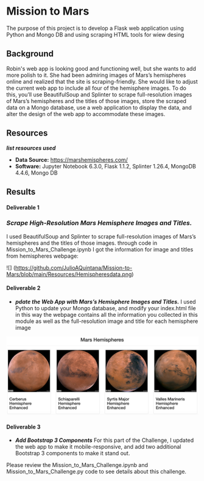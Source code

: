 # Mission to Mars

The purpose of this project is to develop a Flask web application using Python and Mongo DB and using scraping HTML tools for wiew desing

## Background
Robin's web app is looking good and functioning well, but she wants to add more polish to it. She had been admiring images of Mars’s hemispheres online and realized that the site is scraping-friendly. She would like to adjust the current web app to include all four of the hemisphere images. To do this, you’ll use BeautifulSoup and Splinter to scrape full-resolution images of Mars’s hemispheres and the titles of those images, store the scraped data on a Mongo database, use a web application to display the data, and alter the design of the web app to accommodate these images.

## Resources

**_list resources used_**

* **Data Source:** https://marshemispheres.com/
* **Software:** Jupyter Notebook 6.3.0, Flask 1.1.2, Splinter 1.26.4, MongoDB 4.4.6, Mongo DB

## Results

####  Deliverable 1
### **_Scrape High-Resolution Mars Hemisphere Images and Titles._**
I used BeautifulSoup and Splinter to scrape full-resolution images of Mars’s hemispheres and the titles of those images. through code in Mission_to_Mars_Challenge.ipynb I got the information for image and titles from hemispheres webpage:

   ![] (https://github.com/JulioAQuintana/Mission-to-Mars/blob/main/Resources/Hemispheresdata.png)


####  Deliverable 2
   * **_pdate the Web App with Mars’s Hemisphere Images and Titles._**
 I used Python to update your Mongo database, and modify your index.html file in this way the webpage contains all the information you collected in this module as well as the full-resolution image and title for each hemisphere image

   ![](https://github.com/JulioAQuintana/Mission-to-Mars/blob/main/Resources/Hemispheresimage.png)

####  Deliverable 3
   * **_Add Bootstrap 3 Components_**
For this part of the Challenge, I updated  the web app to make it mobile-responsive, and add two additional Bootstrap 3 components to make it stand out.

Please review the Mission_to_Mars_Challenge.ipynb and Mission_to_Mars_Challenge.py code to see details about this challenge. 

